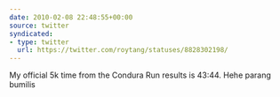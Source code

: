 ```yaml
---
date: 2010-02-08 22:48:55+00:00
source: twitter
syndicated:
- type: twitter
  url: https://twitter.com/roytang/statuses/8828302198/
---
```


My official 5k time from the Condura Run results is 43:44. Hehe parang bumilis
